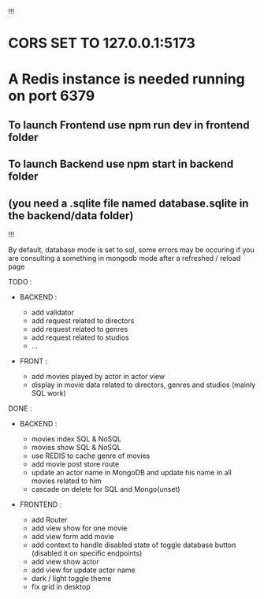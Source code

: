 !!!
# CORS SET TO 127.0.0.1:5173

# A Redis instance is needed running on port 6379

## To launch Frontend use npm run dev in frontend folder

## To launch Backend use npm start in backend folder
## (you need a .sqlite file named database.sqlite in the backend/data folder)

!!!

By default, database mode is set to sql, some errors may be occuring if you are consulting a
something in mongodb mode after a refreshed / reload page 


TODO :
- BACKEND :
    - add validator
    - add request related to directors
    - add request related to genres
    - add request related to studios
    - ...

- FRONT :
    - add movies played by actor in actor view
    - display in movie data related to directors, genres and studios (mainly SQL work)

DONE : 
- BACKEND :
    - movies index SQL & NoSQL
    - movies show SQL & NoSQL
    - use REDIS to cache genre of movies
    - add movie post store route
    - update an actor name in MongoDB and update his name in all movies related to him
    - cascade on delete for SQL and Mongo(unset)

- FRONTEND :    
    - add Router
    - add view show for one movie
    - add view form add movie 
    - add context to handle disabled state of toggle database button (disabled it on specific endpoints)
    - add view show actor
    - add view for update actor name
    - dark / light toggle theme
    - fix grid in desktop